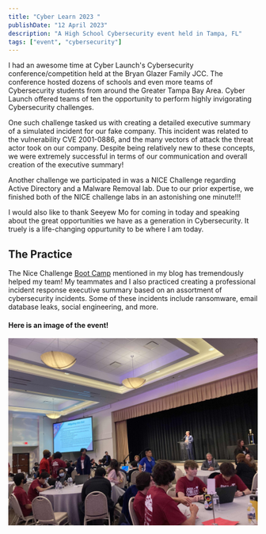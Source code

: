 ```yaml
---
title: "Cyber Learn 2023 "
publishDate: "12 April 2023"
description: "A High School Cybersecurity event held in Tampa, FL"
tags: ["event", "cybersecurity"]
---
```


I had an awesome time at Cyber Launch's Cybersecurity conference/competition held at the Bryan Glazer Family JCC. The conference hosted dozens of schools and even more teams of Cybersecurity students from around the Greater Tampa Bay Area. Cyber Launch offered teams of ten the opportunity to perform highly invigorating Cybersecurity challenges.

One such challenge tasked us with creating a detailed executive summary of a simulated incident for our fake company. This incident was related to the vulnerability CVE 2001-0886, and the many vectors of attack the threat actor took on our company. Despite being relatively new to these concepts, we were extremely successful in terms of our communication and overall creation of the executive summary!

Another challenge we participated in was a NICE Challenge regarding Active Directory and a Malware Removal lab. Due to our prior expertise, we finished both of the NICE challenge labs in an astonishing one minute!!!

I would also like to thank Seeyew Mo for coming in today and speaking about the great opportunities we have as a generation in Cybersecurity. It truely is a life-changing oppurtunity to be where I am today.

## The Practice
The Nice Challenge [Boot Camp](https://pepsec.com/boot-camp) mentioned in my blog has tremendously helped my team! My teammates and I also practiced creating a professional incident response executive summary based on an assortment of cybersecurity incidents. Some of these incidents include ransomware, email database leaks, social engineering, and more.

#### Here is an image of the event!

<img src="/src/content/post/cyber-learn/CyberLearn2023.jpg" alt="" class="full">